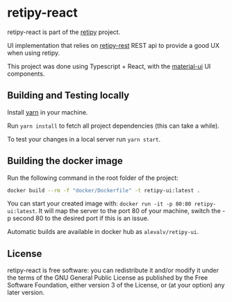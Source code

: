 retipy-react
============

retipy-react is part of the [retipy](https://github.com/alevalv/retipy-rest) project.

UI implementation that relies on [retipy-rest](https://github.com/alevalv/retipy-rest)
REST api to provide a good UX when using retipy.

This project was done using Typescript + React, with the [material-ui](http://material-ui.com/) UI
components.

Building and Testing locally
----------------------------

Install [yarn](https://yarnpkg.com/) in your machine.

Run `yarn install` to fetch all project dependencies (this can take a while).

To test your changes in a local server run `yarn start`.

Building the docker image
-------------------------

Run the following command in the root folder of the project:

```sh
docker build --rm -f "docker/Dockerfile" -t retipy-ui:latest .
```

You can start your created image with: `docker run -it -p 80:80 retipy-ui:latest`. It will map
the server to the port 80 of your machine, switch the -p second 80 to the desired port if this is
an issue.

Automatic builds are available in docker hub as `alevalv/retipy-ui`.

License
-------

retipy-react is free software: you can redistribute it and/or modify
it under the terms of the GNU General Public License as published by
the Free Software Foundation, either version 3 of the License, or
(at your option) any later version.
